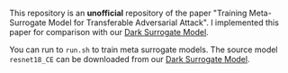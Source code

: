 This repository is an **unofficial** repository of the paper "Training Meta-Surrogate Model for Transferable Adversarial Attack". I implemented this paper for comparison with our [Dark Surrogate Model](https://github.com/ydc123/Dark_Surrogate_Model).

You can run to `run.sh` to train meta surrogate models. The source model `resnet18_CE` can be downloaded from our [Dark Surrogate Model](https://github.com/ydc123/Dark_Surrogate_Model).
